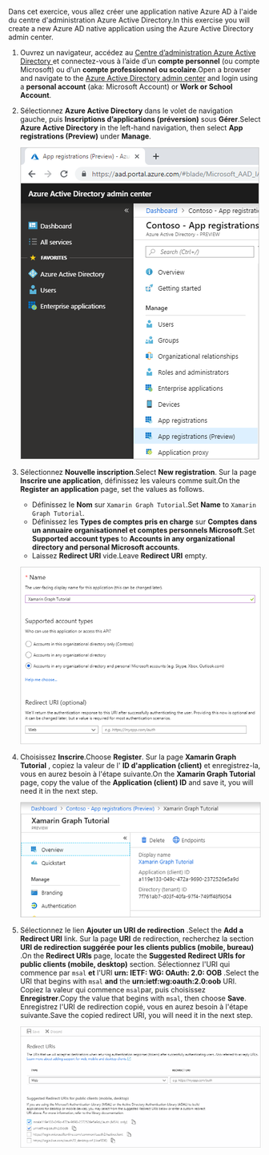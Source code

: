 <!-- markdownlint-disable MD002 MD041 -->

<span data-ttu-id="ab727-101">Dans cet exercice, vous allez créer une application native Azure AD à l'aide du centre d'administration Azure Active Directory.</span><span class="sxs-lookup"><span data-stu-id="ab727-101">In this exercise you will create a new Azure AD native application using the Azure Active Directory admin center.</span></span>

1. <span data-ttu-id="ab727-102">Ouvrez un navigateur, accédez au [Centre d’administration Azure Active Directory ](https://aad.portal.azure.com) et connectez-vous à l’aide d’un **compte personnel** (ou compte Microsoft) ou d’un **compte professionnel ou scolaire**.</span><span class="sxs-lookup"><span data-stu-id="ab727-102">Open a browser and navigate to the [Azure Active Directory admin center](https://aad.portal.azure.com) and login using a **personal account** (aka: Microsoft Account) or **Work or School Account**.</span></span>

1. <span data-ttu-id="ab727-103">Sélectionnez **Azure Active Directory** dans le volet de navigation gauche, puis **Inscriptions d’applications (préversion)** sous **Gérer**.</span><span class="sxs-lookup"><span data-stu-id="ab727-103">Select **Azure Active Directory** in the left-hand navigation, then select **App registrations (Preview)** under **Manage**.</span></span>

    ![<span data-ttu-id="ab727-104">Capture d'écran des inscriptions d'application</span><span class="sxs-lookup"><span data-stu-id="ab727-104">A screenshot of the App registrations</span></span> ](./images/aad-portal-app-registrations.png)

1. <span data-ttu-id="ab727-105">Sélectionnez **Nouvelle inscription**.</span><span class="sxs-lookup"><span data-stu-id="ab727-105">Select **New registration**.</span></span> <span data-ttu-id="ab727-106">Sur la page **Inscrire une application**, définissez les valeurs comme suit.</span><span class="sxs-lookup"><span data-stu-id="ab727-106">On the **Register an application** page, set the values as follows.</span></span>

    - <span data-ttu-id="ab727-107">Définissez le **Nom** sur `Xamarin Graph Tutorial`.</span><span class="sxs-lookup"><span data-stu-id="ab727-107">Set **Name** to `Xamarin Graph Tutorial`.</span></span>
    - <span data-ttu-id="ab727-108">Définissez les **Types de comptes pris en charge** sur **Comptes dans un annuaire organisationnel et comptes personnels Microsoft**.</span><span class="sxs-lookup"><span data-stu-id="ab727-108">Set **Supported account types** to **Accounts in any organizational directory and personal Microsoft accounts**.</span></span>
    - <span data-ttu-id="ab727-109">Laissez **Redirect URI** vide.</span><span class="sxs-lookup"><span data-stu-id="ab727-109">Leave **Redirect URI** empty.</span></span>

    ![Capture d'écran de la page inscrire une application](./images/aad-register-an-app.png)

1. <span data-ttu-id="ab727-111">Choisissez **Inscrire**.</span><span class="sxs-lookup"><span data-stu-id="ab727-111">Choose **Register**.</span></span> <span data-ttu-id="ab727-112">Sur la page **Xamarin Graph Tutorial** , copiez la valeur de l' **ID d'application (client)** et enregistrez-la, vous en aurez besoin à l'étape suivante.</span><span class="sxs-lookup"><span data-stu-id="ab727-112">On the **Xamarin Graph Tutorial** page, copy the value of the **Application (client) ID** and save it, you will need it in the next step.</span></span>

    ![Capture d'écran de l'ID d'application de la nouvelle inscription de l'application](./images/aad-application-id.png)

1. <span data-ttu-id="ab727-114">Sélectionnez le lien **Ajouter un URI de redirection** .</span><span class="sxs-lookup"><span data-stu-id="ab727-114">Select the **Add a Redirect URI** link.</span></span> <span data-ttu-id="ab727-115">Sur la page **URI** de redirection, recherchez la section **URI de redirection suggérée pour les clients publics (mobile, bureau)** .</span><span class="sxs-lookup"><span data-stu-id="ab727-115">On the **Redirect URIs** page, locate the **Suggested Redirect URIs for public clients (mobile, desktop)** section.</span></span> <span data-ttu-id="ab727-116">Sélectionnez l'URI qui commence par `msal` **et** l'URI **urn: IETF: WG: OAuth: 2.0: OOB** .</span><span class="sxs-lookup"><span data-stu-id="ab727-116">Select the URI that begins with `msal` **and** the **urn:ietf:wg:oauth:2.0:oob** URI.</span></span> <span data-ttu-id="ab727-117">Copiez la valeur qui commence `msal`par, puis choisissez **Enregistrer**.</span><span class="sxs-lookup"><span data-stu-id="ab727-117">Copy the value that begins with `msal`, then choose **Save**.</span></span> <span data-ttu-id="ab727-118">Enregistrez l'URI de redirection copié, vous en aurez besoin à l'étape suivante.</span><span class="sxs-lookup"><span data-stu-id="ab727-118">Save the copied redirect URI, you will need it in the next step.</span></span>

    ![Capture d'écran de la page des URI de redirection](./images/aad-redirect-uris.png)